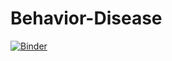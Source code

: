 # Behavior-Disease
[![Binder](https://mybinder.org/badge_logo.svg)](https://mybinder.org/v2/gh/frankdfr96/Behavior-Disease/main)
